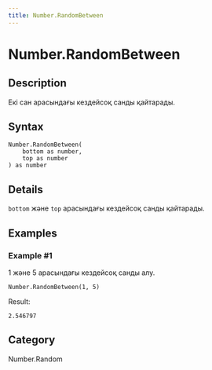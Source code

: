```yaml
---
title: Number.RandomBetween
---
```


# Number.RandomBetween


## Description

Екі сан арасындағы кездейсоқ санды қайтарады.


## Syntax

```powerquery
Number.RandomBetween(
    bottom as number,
    top as number
) as number
```


## Details

<code>bottom</code> және <code>top</code> арасындағы кездейсоқ санды қайтарады.


## Examples

### Example #1 
1 және 5 арасындағы кездейсоқ санды алу.
```powerquery
Number.RandomBetween(1, 5)
```

Result: 
```powerquery
2.546797
```




## Category
Number.Random

